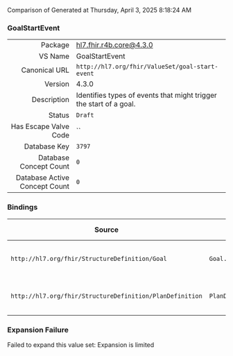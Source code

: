 Comparison of 
Generated at Thursday, April 3, 2025 8:18:24 AM

### GoalStartEvent

|      |     |
| ---: | --- |
| Package | hl7.fhir.r4b.core@4.3.0 |
| VS Name | GoalStartEvent |
| Canonical URL | `http://hl7.org/fhir/ValueSet/goal-start-event` |
| Version | 4.3.0 |
| Description | Identifies types of events that might trigger the start of a goal. |
| Status | `Draft` |
| Has Escape Valve Code | `` |
| Database Key | `3797` |
| Database Concept Count | `0` |
| Database Active Concept Count | `0` |
### Bindings

| Source | Element | Binding | Strength | Element Short |
| ------ | ------- | ------- | -------- | ------------- |
| `http://hl7.org/fhir/StructureDefinition/Goal` | `Goal.start[x]` | `http://hl7.org/fhir/ValueSet/goal-start-event` | `Example` | When goal pursuit begins |
| `http://hl7.org/fhir/StructureDefinition/PlanDefinition` | `PlanDefinition.goal.start` | `http://hl7.org/fhir/ValueSet/goal-start-event` | `Example` | When goal pursuit begins |

### Expansion Failure

Failed to expand this value set: Expansion is limited

